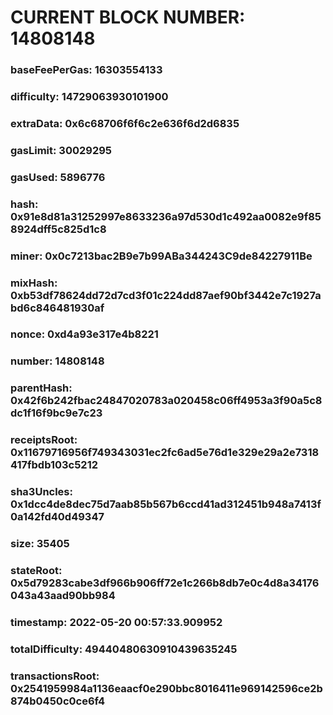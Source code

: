 # CURRENT BLOCK NUMBER: 14808148

### baseFeePerGas: 16303554133
### difficulty: 14729063930101900
### extraData: 0x6c68706f6f6c2e636f6d2d6835
### gasLimit: 30029295
### gasUsed: 5896776
### hash: 0x91e8d81a31252997e8633236a97d530d1c492aa0082e9f858924dff5c825d1c8
### miner: 0x0c7213bac2B9e7b99ABa344243C9de84227911Be
### mixHash: 0xb53df78624dd72d7cd3f01c224dd87aef90bf3442e7c1927abd6c846481930af
### nonce: 0xd4a93e317e4b8221
### number: 14808148
### parentHash: 0x42f6b242fbac24847020783a020458c06ff4953a3f90a5c8dc1f16f9bc9e7c23
### receiptsRoot: 0x11679716956f749343031ec2fc6ad5e76d1e329e29a2e7318417fbdb103c5212
### sha3Uncles: 0x1dcc4de8dec75d7aab85b567b6ccd41ad312451b948a7413f0a142fd40d49347
### size: 35405
### stateRoot: 0x5d79283cabe3df966b906ff72e1c266b8db7e0c4d8a34176043a43aad90bb984
### timestamp: 2022-05-20 00:57:33.909952
### totalDifficulty: 49440480630910439635245
### transactionsRoot: 0x2541959984a1136eaacf0e290bbc8016411e969142596ce2b874b0450c0ce6f4
